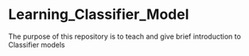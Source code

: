 # Learning_Classifier_Model
The purpose of this repository is to teach and give brief introduction to Classifier models 
